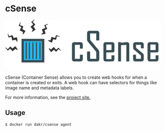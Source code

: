 # cSense

![cSense logo](https://raw.githubusercontent.com/danielkrainas/csense/master/docs/logo/csense-logo.png)

cSense (Container Sense) allows you to create web hooks for when a container is created or exits. A web hook can have selectors for things like image name and metadata labels.

For more information, see the [project site.](https://github.com/danielkrainas/csense)

## Usage

```
$ docker run dakr/csense agent
```
